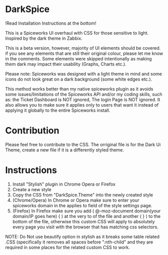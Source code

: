 # DarkSpice
!Read Installation Instructions at the bottom!

This is a Spiceworks UI overhaul with CSS for those sensitive to light. Inspired by the dark theme in Zabbix.

This is a beta version, however, majority of UI elements should be covered. if you see any elements that are still their original colour, please let me know in the comments. Some elements were skipped intentionally as making them dark may impact their usability (Graphs, Charts etc.).

Please note: Spiceworks was designed with a light theme in mind and some icons do not look great on a dark background (some white edges etc.).

This method works better than my native spiceworks plugin as it avoids some issues/limitations of the Spiceworks API and/or my coding skills, such as: the Ticket Dashboard is NOT ignored, The login Page is NOT ignored. It also allows you to make sure it applies only to users that want it instead of applying it globally to the entire Spiceworks install.

# Contribution

Please feel free to contribute to the CSS. The orriginal file is for the Dark Ui Theme, create a new file if it is a differently styled theme.

# Instructions

1. Install "Stylish" plugin in Chrome Opera or Firefox
2. Create a new style
3. Copy the CSS from "DarkSpice.Theme" into the newly created style
4. (Chrome/Opera) In Chrome or Opera make sure to enter your spiceworks domain in the applies to field of the style settings page.
4. (Firefox) In Firefox make sure you add ( @-moz-document domain(your domain/IP goes here) { ) at the very to of the file and another ( } ) to the bottom of the file, otherwise this custom CSS will apply to absolutely every page you visit with the browser that has matching css selectors.

NOTE: Do Not use beautify option in stylish as it breaks some table related .CSS (specifically it removes all spaces before ":nth-child" and they are required in some places for the related custom CSS to work.
